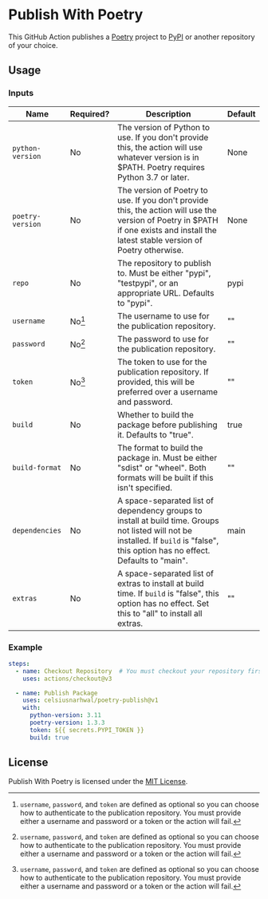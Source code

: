 # Publish With Poetry

This GitHub Action publishes a [Poetry](https://python-poetry.org/) project to [PyPI](https://pypi.org/) or another
repository of your choice.

## Usage

### Inputs

| **Name**         | **Required?** | **Description**                                                                                                                                                                      | **Default** |
|------------------|---------------|--------------------------------------------------------------------------------------------------------------------------------------------------------------------------------------|-------------|
| `python-version` | No            | The version of Python to use. If you don't provide this, the action will use whatever version is in $PATH. Poetry requires Python 3.7 or later.                                      | None        |
| `poetry-version` | No            | The version of Poetry to use. If you don't provide this, the action will use the version of Poetry in $PATH if one exists and install the latest stable version of Poetry otherwise. | None        |
| `repo`           | No            | The repository to publish to. Must be either "pypi", "testpypi", or an appropriate URL. Defaults to "pypi".                                                                          | pypi        |
| `username`       | No[^1]        | The username to use for the publication repository.                                                                                                                                  | ""          |
| `password`       | No[^1]        | The password to use for the publication repository.                                                                                                                                  | ""          |
| `token`          | No[^1]        | The token to use for the publication repository. If provided, this will be preferred over a username and password.                                                                   | ""          |
| `build`          | No            | Whether to build the package before publishing it. Defaults to "true".                                                                                                               | true        |
| `build-format`   | No            | The format to build the package in. Must be either "sdist" or "wheel". Both formats will be built if this isn't specified.                                                           | ""          |
| `dependencies`   | No            | A space-separated list of dependency groups to install at build time. Groups not listed will not be installed. If `build` is "false", this option has no effect. Defaults to "main". | main        |
| `extras`         | No            | A space-separated list of extras to install at build time. If `build` is "false", this option has no effect. Set this to "all" to install all extras.                                | ""          |

### Example

```yaml
steps:
  - name: Checkout Repository  # You must checkout your repository first.
    uses: actions/checkout@v3

  - name: Publish Package
    uses: celsiusnarhwal/poetry-publish@v1
    with:
      python-version: 3.11
      poetry-version: 1.3.3
      token: ${{ secrets.PYPI_TOKEN }}
      build: true
```

## License

Publish With Poetry is licensed under the [MIT License](https://github.com/celsiusnarhwal/poetry-publish/blob/main/LICENSE.md).

[^1]: `username`, `password`, and `token` are defined as optional so you can choose how to authenticate to the 
publication repository. You must provide either a username and password or a token or the action will fail.